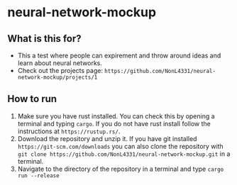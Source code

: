 # neural-network-mockup

## What is this for?
- This a test where people can expirement and throw around ideas and learn about neural networks.
- Check out the projects page: `https://github.com/NonL4331/neural-network-mockup/projects/1`

## How to run
1. Make sure you have rust installed. You can check this by opening a terminal and typing `cargo`. If you do not have rust install follow the instructions at `https://rustup.rs/`.
2. Download the repository and unzip it. If you have git installed `https://git-scm.com/downloads` you can also clone the repository with `git clone https://github.com/NonL4331/neural-network-mockup.git` in a terminal.
3. Navigate to the directory of the repository in a terminal and type `cargo run --release`
